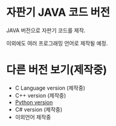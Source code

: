 # 자판기 JAVA 코드 버전


JAVA 버전으로 자판기 코드를 제작.

이외에도 여러 프로그래밍 언어로 제작될 예정.

# 다른 버전 보기(제작중)
* C Language version (제작중)
* C++ version (제작중)
* [Python version](https://github.com/cpu04/Vending_machine_python.ver)
* C# version (제작중)
* 이외언어 제작중

